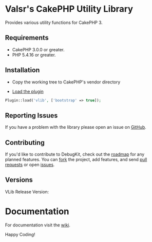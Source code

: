 # Valsr's CakePHP Utility Library

Provides various utility functions for CakePHP 3.

## Requirements

* CakePHP 3.0.0 or greater.
* PHP 5.4.16 or greater.

## Installation

* Copy the working tree to CakePHP's vendor directory

* [Load the plugin](http://book.cakephp.org/3.0/en/plugins.html#loading-a-plugin)
```php
Plugin::load('vlib', ['bootstrap' => true]);
```

## Reporting Issues

If you have a problem with the library please open an issue on [GitHub](https://github.com/valsr/phpcake-vlib/issues).

## Contributing

If you'd like to contribute to DebugKit, check out the
[roadmap](https://github.com/valsr/phpcake-vlib/wiki/roadmap) for any
planned features. You can [fork](https://help.github.com/articles/fork-a-repo)
the project, add features, and send [pull
requests](https://help.github.com/articles/using-pull-requests) or open
[issues](https://github.com/valsr/phpcake-vlib/issues).

## Versions

VLib Release Version:

# Documentation

For documentation visit the [wiki](https://github.com/valsr/phpcake-vlib/wiki).

Happy Coding!
